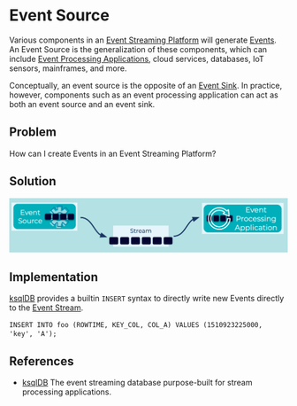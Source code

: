 # Event Source 
Various components in an [Event Streaming Platform](../event-stream/event-streaming-platform.md) will generate [Events](../event/event.md). An Event Source is the generalization of these components, which can include [Event Processing Applications](../event-processing/event-processing-application.md), cloud services, databases, IoT sensors, mainframes, and more.

Conceptually, an event source is the opposite of an [Event Sink](../event-sink/event-sink.md). In practice, however, components such as an event processing application can act as both an event source and an event sink.

## Problem
How can I create Events in an Event Streaming Platform?

## Solution
![event-source](../img/event-source.png)

## Implementation
[ksqlDB](https://ksqldb.io/) provides a builtin `INSERT` syntax to directly write new Events directly to the [Event Stream](../event-stream/event-stream.md).
```
INSERT INTO foo (ROWTIME, KEY_COL, COL_A) VALUES (1510923225000, 'key', 'A');
```

## References
* [ksqlDB](https://ksqldb.io/) The event streaming database purpose-built for stream processing applications.
